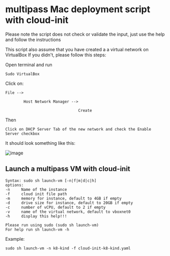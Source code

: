 # multipass Mac deployment script with cloud-init

Please note the script does not check or validate the input, just use the help and follow the instructions

This script also assume that you have created a a virtual network on VirtualBox
If you didn't, please follow this steps:

Open terminal and run

```
Sudo VirtualBox
```

Click on:

    File --> 
    
            Host Network Manager --> 
        
                                    Create
            
Then
```
Click on DHCP Server Tab of the new network and check the Enable Server checkbox
```

It should look something like this:

![image](https://user-images.githubusercontent.com/77572830/151146703-b06c034e-db96-4d6d-9869-68422e9659a0.png)

## Launch a multipass VM with cloud-init

```
Syntax: sudo sh launch-vm [-n|f|m|d|c|h]
options:
-n     Name of the instance
-f     cloud init file path
-m     memory for instance, default to 4GB if empty
-d     drive size for instance, default to 20GB if empty
-c     number of vCPU, default to 2 if empty
-v     name of the virtual network, default to vboxnet0
-h     display this help!!!
```

```
Please run using sudo (sudo sh launch-vm)
For help run sh launch-vm -h
```

Example:
```
sudo sh launch-vm -n k8-kind -f cloud-init-k8-kind.yaml
```
